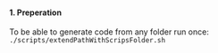 #### 1. Preperation

To be able to generate code from any folder run once:
`./scripts/extendPathWithScripsFolder.sh`


